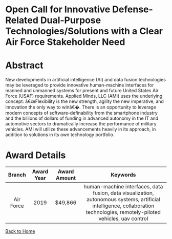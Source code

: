 
Open Call for Innovative Defense-Related Dual-Purpose Technologies/Solutions with a Clear Air Force Stakeholder Need
====================================================================================================================

# Abstract


New developments in artificial intelligence (AI) and data fusion technologies may be leveraged to provide innovative human-machine interfaces for manned and unmanned systems for present and future United States Air Force (USAF) requirements. Applied Minds, LLC (AMI) uses the underlying concept: â€œFlexibility is the new strength, agility the new imperative, and innovation the only way to winâ€�. There is an opportunity to leverage modern concepts of software-definability from the smartphone industry and the billions of dollars of funding in advanced autonomy in the IT and automotive sectors to dramatically increase the performance of military vehicles. AMI will utilize these advancements heavily in its approach, in addition to solutions in its own technology portfolio.  

# Award Details

|Branch|Award Year|Award Amount|Keywords|
| :---: | :---: | :---: | :---: |
|Air Force|2019|$49,866|human-machine interfaces, data fusion, data visualization, autonomous systems, artificial intelligence, collaboration technologies, remotely-piloted vehicles, uav control|
  
  


[Back to Home](https://github.com/chrischow/dod_sbir_awards#1490)